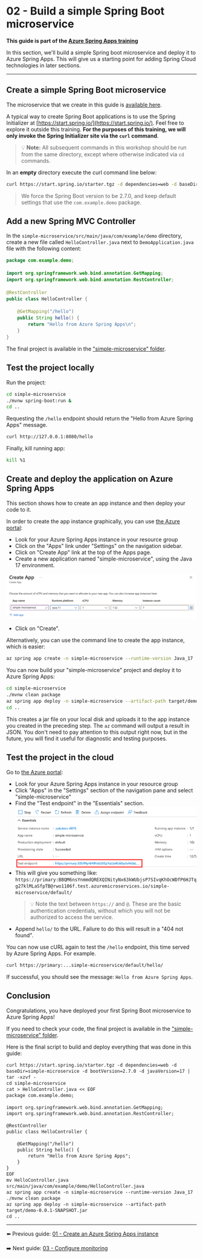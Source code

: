 # 02 - Build a simple Spring Boot microservice

__This guide is part of the [Azure Spring Apps training](../README.md)__

In this section, we'll build a simple Spring boot microservice and deploy it to Azure Spring Apps. This will give us a starting point for adding Spring Cloud technologies in later sections.

---

## Create a simple Spring Boot microservice

The microservice that we create in this guide is [available here](simple-microservice/).

A typical way to create Spring Boot applications is to use the Spring Initializer at  [https://start.spring.io/](https://start.spring.io/). Feel free to explore it outside this training. **For the purposes of this training, we will only invoke the Spring Initializer site via the `curl` command**.

>💡 __Note:__ All subsequent commands in this workshop should be run from the same directory, except where otherwise indicated via `cd` commands.

In an __empty__ directory execute the curl command line below:

```bash
curl https://start.spring.io/starter.tgz -d dependencies=web -d baseDir=simple-microservice -d bootVersion=2.7.0 -d javaVersion=17 | tar -xzvf -
```

> We force the Spring Boot version to be 2.7.0, and keep default settings that use the `com.example.demo` package.

## Add a new Spring MVC Controller

In the `simple-microservice/src/main/java/com/example/demo` directory, create a
new file  called `HelloController.java` next to `DemoApplication.java` file with
the following content:

```java
package com.example.demo;

import org.springframework.web.bind.annotation.GetMapping;
import org.springframework.web.bind.annotation.RestController;

@RestController
public class HelloController {

    @GetMapping("/hello")
    public String hello() {
        return "Hello from Azure Spring Apps\n";
    }
}
```

The final project is available in the ["simple-microservice" folder](simple-microservice/).

## Test the project locally

Run the project:

```bash
cd simple-microservice
./mvnw spring-boot:run &
cd ..
```

Requesting the `/hello` endpoint should return the "Hello from Azure Spring Apps" message.

```bash
curl http://127.0.0.1:8080/hello
```

Finally, kill running app:

```bash
kill %1
```

## Create and deploy the application on Azure Spring Apps

This section shows how to create an app instance and then deploy your code to it.

In order to create the app instance graphically, you can use [the Azure portal](https://portal.azure.com/?WT.mc_id=azurespringcloud-github-judubois):

- Look for your Azure Spring Apps instance in your resource group
- Click on the "Apps" link under "Settings" on the navigation sidebar.
- Click on "Create App" link at the top of the Apps page.
- Create a new application named "simple-microservice", using the Java 17 environment.

![Create application](media/00-create-application.png)

- Click on "Create".

Alternatively, you can use the command line to create the app instance, which is easier:

```bash
az spring app create -n simple-microservice --runtime-version Java_17
```

You can now build your "simple-microservice" project and deploy it to Azure Spring Apps:

```bash
cd simple-microservice
./mvnw clean package
az spring app deploy -n simple-microservice --artifact-path target/demo-0.0.1-SNAPSHOT.jar
cd ..
```

This creates a jar file on your local disk and uploads it to the app instance you created in the preceding step.  The `az` command will output a result in JSON.  You don't need to pay attention to this output right now, but in the future, you will find it useful for diagnostic and testing purposes.

## Test the project in the cloud

Go to [the Azure portal](https://portal.azure.com/?WT.mc_id=azurespringcloud-github-judubois):

- Look for your Azure Spring Apps instance in your resource group
- Click "Apps" in the "Settings" section of the navigation pane and select "simple-microservice"
- Find the "Test endpoint" in the "Essentials" section.
![Test endpoint](media/01-test-endpoint.png)
- This will give you something like:
  `https://primary:BBQM6nsYnmmdQREXQINityNx63kWUbjsP7SIvqKhOcWDfP6HJTqg27klMLaSfpTB@rwo1106f.test.azuremicroservices.io/simple-microservice/default/`
  >💡 Note the text between `https://` and `@`.  These are the basic authentication credentials, without which you will not be authorized to access the service.
- Append `hello/` to the URL.  Failure to do this will result in a "404 not found".

You can now use cURL again to test the `/hello` endpoint, this time served by Azure Spring Apps.  For example.

```bash
curl https://primary:...simple-microservice/default/hello/
```

If successful, you should see the message: `Hello from Azure Spring Apps`.

## Conclusion

Congratulations, you have deployed your first Spring Boot microservice to Azure Spring Apps!

If you need to check your code, the final project is available in the ["simple-microservice" folder](simple-microservice/).

Here is the final script to build and deploy everything that was done in this guide:

```
curl https://start.spring.io/starter.tgz -d dependencies=web -d baseDir=simple-microservice -d bootVersion=2.7.0 -d javaVersion=17 | tar -xzvf -
cd simple-microservice
cat > HelloController.java << EOF
package com.example.demo;

import org.springframework.web.bind.annotation.GetMapping;
import org.springframework.web.bind.annotation.RestController;

@RestController
public class HelloController {

    @GetMapping("/hello")
    public String hello() {
        return "Hello from Azure Spring Apps";
    }
}
EOF
mv HelloController.java src/main/java/com/example/demo/HelloController.java
az spring app create -n simple-microservice --runtime-version Java_17
./mvnw clean package
az spring app deploy -n simple-microservice --artifact-path target/demo-0.0.1-SNAPSHOT.jar
cd ..
```

---

⬅️ Previous guide: [01 - Create an Azure Spring Apps instance](../01-create-an-azure-spring-cloud-instance/README.md)

➡️ Next guide: [03 - Configure monitoring](../03-configure-monitoring/README.md)
